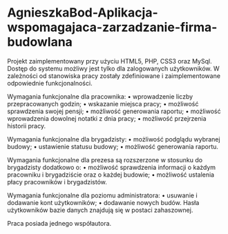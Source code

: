 # AgnieszkaBod-Aplikacja-wspomagajaca-zarzadzanie-firma-budowlana
Projekt zaimplementowany przy użyciu HTML5, PHP, CSS3 oraz MySql.
Dostęp do systemu możliwy jest tylko dla zalogowanych użytkowników. W zależności od stanowiska pracy zostały zdefiniowane i zaimplementowane odpowiednie funkcjonalności.

Wymagania funkcjonalne dla pracownika:
• wprowadzenie liczby przepracowanych godzin;
• wskazanie miejsca pracy;
• możliwość sprawdzenia swojej pensji;
• możliwość generowania raportu;
• możliwość wprowadzenia dowolnej notatki z dnia pracy;
• możliwość przejrzenia historii pracy.

Wymagania funkcjonalne dla brygadzisty:
• możliwość podglądu wybranej budowy;
• ustawienie statusu budowy;
• możliwość generowania raportu.

Wymagania funkcjonalne dla prezesa są rozszerzone w stosunku do brygadzisty dodatkowo o:
• możliwość sprawdzenia informacji o każdym pracowniku i brygadziście oraz o każdej budowie;
• możliwość ustalenia płacy pracowników i brygadzistów.

Wymagania funkcjonalne dla poziomu administratora:
• usuwanie i dodawanie kont użytkowników;
• dodawanie nowych budów.
Hasła użytkowników bazie danych znajdują się w postaci zahaszownej. 

Praca posiada jednego współautora.
